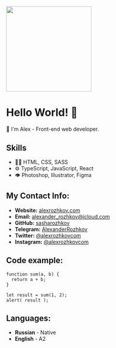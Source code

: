 <h1>
<img align='center' src="https://media.giphy.com/media/M9gbBd9nbDrOTu1Mqx/giphy.gif" width="230">
</h1>

# Hello World! 👋
👨‍ I'm Alex - Front-end web developer.

## Skills
- 👨‍💻 HTML, CSS, SASS 
- ⚙️  TypeScript, JavaScript, React
- 👁️ Photoshop, Illustrator, Figma

## My Contact Info:
* **Website:** [alexrozhkov.com](https://alexrozhkov.com "website")
* **Email:** [alexander_rozhkov@icloud.com](href="mailto:alexander_rozhkov@icloud.com "email")
* **GitHub:** [sasharozhkov](https://github.com/sasharozhkov "github")
* **Telegram:** [AlexanderRozhkov](https://t.me/AlexanderRozhkov "telegram")
* **Twitter:** [@alexrozhkovcom](https://twitter.com/alexrozhkovcom "twitter")
* **Instagram:** [@alexrozhkovcom](https://www.instagram.com/alexrozhkovcom "instagram")

## Code example:
```
function sum(a, b) {
  return a + b;
}

let result = sum(1, 2);
alert( result );
```

## Languages:
* **Russian** - Native
* **English** - A2

